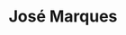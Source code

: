 ---
title: "José Marques"
role: "Produção"
email: "jose.marques@bio4plas.com"
phone: "+351 968 575 172"
---